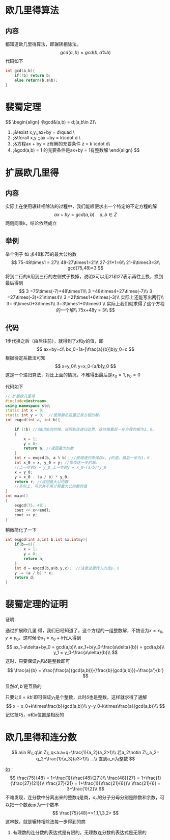 # 欧几里得算法

## 内容

都知道欧几里得算法，即辗转相除法。
$$
gcd(a,b) = gcd(b,a\%b)
$$
代码如下

```c++
int gcd(a,b){
    if(!b) return b;
    else return(b,a%b);
}
```

# 裴蜀定理

$$
\begin{align}
令gcd&(a,b) = d\;(a,b\in Z)\\
1. \;&\exist x,y\;\;ax+by = d\quad  \\
2. \;&\forall x,y \;\;ax +by = k\cdot d \\
3. \;&方程ax + by = z有解的充要条件 z = k \cdot d\\
4. \;&gcd(a,b) = 1 的充要条件是ax+by = 1有整数解 
\end{align}
$$

# 扩展欧几里得

## 内容

实际上在使用辗转相除法的过程中，我们能顺便求出一个特定的不定方程的解
$$
ax+by = gcd(a,b)\quad a,b\in Z
$$
两侧同乘k，结论依然成立

## 举例

举个例子 如 求48和75的最大公约数
$$
75-48\times1 = 27\\
48-27\times1=21\\
27-21*1=6\\
21-6\times3=3\\
gcd(75,48)=3
$$
将到二行的6用到三行的左侧式子换掉，说明3可以用21和27表示再往上换，换到最后得到
$$
3 =75\times(-7)+48\times11\\
3 =48\times4+27\times(-7)\\
3 =27\times(-3)+21\times4\\
3 =21\times1+6\times(-3)\\
实际上还能写出两行\\
3= 6\times0+3\times1\\
3=3\times1+0\times0
\\
实际上我们就求得了这个方程的一个解\\
75x+48y = 3\\
$$

## 代码

1步代换之后（由后往前），就得到了$x$和$y$的值，即
$$
ax+by=c\\
bx_0+(a-[\frac{a}{b}]b)y_0=c
$$
根据待定系数法可知
$$
x=y_0\\
y=x_0-[a/b]y_0
$$
这是一个递归算法，对比上面的情况，不难得出最后是$x_0=1,y_0=0$

代码如下

```c++
// 扩展欧几里得 
#include<iostream>
using namespace std;
static int x = 0;
static int y = 0;  //使用静态变量记录方程的解。
int exgcd(int a, int b){
	
	if (!b) //当b为0的时候，说明到达递归边界，这时候最后一步方程的解为1，0。
	{
		x = 1;
		y = 0;
		return a; //返回最大约数
	}
	int r = exgcd(b, a % b); //使用递归来保存x，y的值，最后一步为1，0
    int x_0 = x, y_0 = y; //保存这一步的解。 
    //上一步的x = y_0,上一步的y = x_0-(a/b)*y_0
	x = y_0;
	y = x_0 - (a / b) * y_0;
	return r; //返回最大公约数
    //实际上，可以并不用计算最大公约数的值
}
int main()
{
	exgcd(75, 48);
	cout << x<<endl;
	cout << y;
}
```

稍微简化了一下

```c++
int exgcd(int a,int b,int &x,int&y){
    if(b==0){
        x = 1;
        y = 0;
        return a;
	}
    int d = exgcd(b,a%b,y,x);  //注意这里传入的是y，x
    y -= (a / b) * x;
    return d;
}
```

# 裴蜀定理的证明

证明

通过扩展欧几里 得，我们已经知道了，这个方程的一组整数解，不妨设为$x=x_0,y=y_0$，这时候令$x_1 = x_0 + \delta$代入得到
$$
ax_1-a\delta+by_0 = gcd(a,b)\\
ax_1+b(y_0-\frac{a\delta}{b}) = gcd(a,b)\\
y_1 = y_0-\frac{a\delta}{b}\\
$$
这时，只要保证$y_1$和$\delta$是整数即可
$$
\frac{a}{b} = \frac{\frac{a}{gcd(a,b)}}{\frac{b}{gcd(a,b)}}=\frac{a'}{b'}
$$



显然$a',b'$是互质的

只要让$\delta=kb'$即可保证$y_1$是个整数，此时$\delta$也是整数，这样就求得了通解
$$
x = x_0+k\times\frac{b}{gcd(a,b)}\\
y=y_0-k\times\frac{a}{gcd(a,b)}\\
$$
记忆技巧，$a$和$x$位置是相反的

# 欧几里得和连分数

$$
a\in R\;,q\in Z\;,q<a:a=q+\frac{1}{a_2}(a_2>1)\\
若a_2\notin Z\;,a_2= q_2+\frac{1}{a_3}(a3>1)\\
...\\
直到a_n为整数
$$

如：
$$
\frac{75}{48} = 1+\frac{1}{\frac{48}{27}}\\
\frac{48}{27} = 1+\frac{1}{\frac{27}{21}}\\
\frac{27}{21} = 1+\frac{1}{\frac{21}{6}}\\
\frac{21}{6} = 3+\frac{1}{2}\\
$$
不难发现，连分数中分离出来的整数$q$是商，$a_n$的分子分母分别是除数和余数，可以把一个数表示为一个数串
$$
\frac{75}{48}=<1,1,1,3,2>
$$
这串数，就是辗转相除法每一步得到的商

1. 有理数的连分数的表达式是有限的，无理数连分数的表达式是无限的